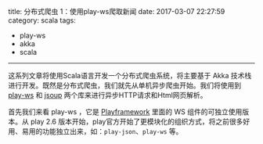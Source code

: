 title: 分布式爬虫 1：使用play-ws爬取新闻
date: 2017-03-07 22:27:59
category: scala
tags:
- play-ws
- akka
- scala
---
这系列文章将使用Scala语言开发一个分布式爬虫系统，将主要基于 Akka 技术栈进行开发。既然是分布式爬虫，我们就先从单机异步爬虫开始。我们将使用到 [play-ws](https://github.com/playframework/play-ws) 和 [jsoup](https://jsoup.org/) 两个库来进行异步HTTP请求和Html网页解析。

首先我们来看 play-ws ，它是 [Playframework](http://playframework.com/) 里面的 WS 组件的可独立使用版本。从 play 2.6 版本开始，play官方开始了更模块化的组织方式，将之前很多好用、易用的功能独立出来，如：`play-json`、`play-ws` 等。